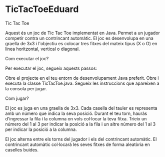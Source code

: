 # TicTacToeEduard

Tic Tac Toe


Aquest és un joc de Tic Tac Toe implementat en Java. Permet a un jugador competir contra un contrincant automàtic. El joc es desenvolupa en una graella de 3x3 i l'objectiu es colocar tres fitxes del mateix tipus (X o O) en linea horitzontal, vertical o diagonal.

Com executar el joc?

Per executar el joc, segueix aquests passos:

Obre el projecte en el teu entorn de desenvolupament Java preferit.
Obre i executa la classe TicTacToe.java.
Segueix les instruccions que apareixen a la consola per jugar.

Com jugar?

El joc es juga en una graella de 3x3. Cada casella del tauler es representa amb un número que indica la seva posició. Durant el teu torn, hauràs d'ingressar la fila i la columna on vols col·locar la teva fitxa. Trieix un número del 1 al 3 per indicar la posició a la fila i un altre número del 1 al 3 per indicar la posició a la columna.


El joc alterna entre els torns del jugador i els del contrincant automàtic. El contrincant automàtic col·locarà les seves fitxes de forma aleatòria en caselles buides.

